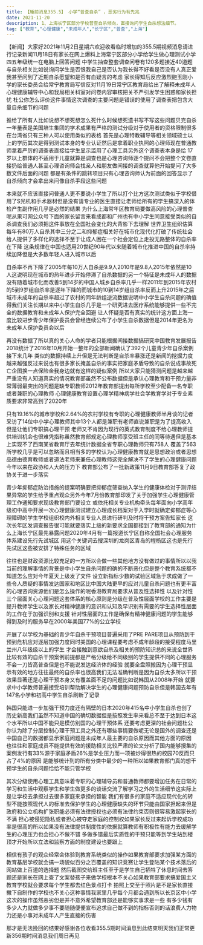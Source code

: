 ```yaml
---
title: 【睡前消息355.5】 小学“普查自杀” ，恶劣行为有先兆
date: 2021-11-20
description: 1、上海长宁区部分学校普查自杀倾向，直接询问学生自杀想法细节。
tag: ["教育","心理健康","未成年人","长宁区","普查","上海"]
---
```


【新闻】大家好2021年11月2日星期六欢迎收看临时增加的355.5期视频消息请进行记录新闻11月18日有家长在网上爆料上海常宁区部分小学给学生做心理测试小学四五年级统一在电脑上回答问题
中学生抽查整套调查问卷有120多题接近40道题与自杀相关比如说询问学生是否恨我自己是否认为我长得不好看是否没有人真正爱我甚至问到了近期自杀愿望和是否有血疑言的考虑
家长得知后反应激烈鲍玉刚小学的家长委员会给常宁教育局写信反对11月19日常宁区教育局给出了解释未成年人心理健康辅导中心和我局相关科室对问卷内容审核把关不严引发学生困惑和家长担忧
杜公你怎么评价这件事情这次调查的主要问题是错误的使用了调查表把包含大量自杀细节的问题

推给了所有人比如说想不想死想怎么死什么时候想死遗书写不写这些问题贝克自杀一年量表是美国培生集团的学术成果有严格的测试分级对于使用者的资格限制很多在台湾省只有三种人可以使用类似的表格
首先是心理特教辅导等相关领域硕士以上的学历其次是得到测试本身的专业认证然后是拿着职业执照的心理师现在普通教师拿着严厉的调查表直接给学生显示滥用了心理工具另外这个调查表本身是给
17岁以上群体的不适用于儿童就算是调查也是心理咨询师逐个提问不会把整个文卷直接扔给普通人甚至心理咨询师会找亲人和朋友做间接的调查就算他开始提问了大多数文件后面的问题
都是有条件的跳转项目只有心理咨询师认为前面的回答显示了自杀倾向才会拿出来问像自杀手段这些问题

本来就不应该直接问普通人更不要说小学生了所以打个比方这次测试类似于学校借用了S光机和手术器材但是没有请专业的医生直接让老师给所有的学生搞深入的体检产生副作用几乎是必然的结果
为什么上海常年区教育局要做高风险的心理普查呢从果可网公众号下面的家长留言来看成都和广州也有中小学生同意接受类似的自杀调查我们必须把这件事放在全国社会变化的大背影下去理解
世界卫生组织估算每年有80万人自杀其中三分之二和抑郁症相关好在城市化现代化打破了传统社会给人提供了多样化的选择不至于让成人困在一个社会定位上走投无路整体的自杀率在下降
这条规律在中国也适用20世纪90年代以来随着城市化推进中国的自杀率持续加降但是大多数年轻人进入城市以后

自杀率不再下降了2005年每10万人自杀是9.9人2010年是9.8人2015年依然是10人这说明现在城市的热年进步开始停滞了自杀数据的另一个特征是未成年人的数据
没有随着城市化而改善5到14岁的中国人城乡自杀率几乎一样2011年到2015年农村的5到9岁组自杀率是逐年下降的而城市的10到14岁组自杀率反而上升2015年之后
城市未成年的自杀率超过了农村的同年龄组逆流数据说明中小学生自杀问题的确值得我们关注长期以来中小学生自杀几乎是一个研究进去医疗系统能够提供一些不完全的数据教育和未成年人保护完全回避
让人怀疑是否有真实的统计这方面上海一度比较进步青少年保护委员会曾经连续公布了小学生自杀数据但是2014年更名为未成年人保护委员会以后

再没有数据了所以真的关心人命的学者只能根据间接数据搞研究中国教育发展报告2018统计了2016年10月开始一整年的全部新闻确认了392个儿童青少年自杀案例接下来几年
类似的数据持续上升但是无法判断是自杀率暴涨还是新闻的挖掘力度越来越强反过来说也有很多家长掩盖自杀的事实把家庭矛盾导致的自杀说成事故死亡企图换一点保险金我身边就有这样的疑似案例
所以大家只能猜测问题是越来越严重没有人知道真实的情况教育部虽然不公布数据但是承认心理教育和干预力量非常薄弱最突出的问题是缺专职教师2012年教育部提出每所学校至少配备一名专职或者兼职的心理教师
心理健康教育设置心理学精神病学社会学教育学对于专业素质要求非常高到了2020年

只有19.16%的城市学校和2.64%的农村学校有专职的心理健康教师半月谈的记者采访了14位中小学心理教师其中13个人都是兼职有老师直说兼职是为了提高收入但是让他们专职搞心理干预
老师又不肯因为现行的英式教育制度不给心理教师提供培训机会也很难凭指称虽然教育部规定心理教师享受班主任的同等待遇但是基本上实现不了西南某省教育厅去年统计数据全省专职心理教师只有758人
覆盖了563所学校几乎是可以忽略而且相当多的学校认为心理健康教育就是思想政治或者思想品德由德育教师或者道法老师来兼任心理教师这完全解决不了学生的心理健康问题今年以来在政协和人大的压力下
教育部公布了一批新政策11月9日教育部答复了政协关于进一步落实

青少年抑郁症防治措施的提案明确要把抑郁症筛查纳入学生的健康体检对于测评结果异常的学生给予重点观众另外今年7月份教育部印发了关于加强学生心理健康管理工作通知要求现级教育部门要设立
或依托相关专业机构牵头每年面向小学高年级初中高中开展一次心理健康测试建立心理成长档案对于入学时就确定抑郁症等心理障碍的学生学校组织校内外相关专业人员进行研判及时将干预方案告知家长
这次长年区发调查报告很可能就要落实上级的新要求全国都接到了教育部的通知为什么上海长宁区最先暴露问题2020年4月有一篇报道长宁区自称全国社会心理服务体系建设先行先试城区
用这个关键词去搜深圳的龙岗区青岛的程杨区这也是先行先试区这些被安排了特殊任务的区域

往往也是财政资源比较充足的一方所以会做一些其他地方没有做过的事情所以以我当前的理解事情的背景是中小学生自杀问题的确的不断恶化但是整个教育系统都不知道怎么应对今年夏天上级发了文件
设立新指标少数的试验区域急于求成做了一些令人质疑的事情发达国家和地区比中国大陆更早的应对儿童自杀问题也有更丰富的心理咨询资源他们是怎么操作的呢香港教育局要求从普及性选择性
以及针对性三个层面关心心理问题这套体系的核心原则是分级在普及性层面学校的工作主要是提升教师学生以及家长对精神健康的意识和认知及早识别有需要的学生选择性层面的工作在于加强识别和支援
针对性层面的工作是确保有精神健康问题的学生能够得到及时的服务早在2000年美国77%的公立学校

开展了以学校为基础的青少年自杀干预项目普遍采用了PRE PARE项目从预防到干预到危机应对逐层加强力度同时美国的心理课程要考虑不成年龄段的接受程度马里兰州八年级级以上的学生
才会接触到意欲自杀及相关的预防知识总的来说全世界比较有效的自杀干预案例前提都是严格分级给不同级别的学生提供不同的心理服务不会一刀皆高普查但是也不能说发达经济体的经验
就要全盘照搬因为心理干预显示有效的地方往往最终的自杀率也很高我们无法准确判断是因为自杀太多所以干预效果显著还是心理干预本身又有覆盖面不足的问题比如说韩国从2008年开始
就要求中小学教师普遍接受培训帮助解决学生的心理健康问题预防自杀但是韩国去年有147名小学和初高中学生自杀刷新了记录

韩国只能进一步加强干预力度还有隔壁的日本2020年415名中小学生自杀也创了历史新高我们虽然不知道中国的确切数据但是按照发生率来看总不至于达到日本这个水平所以中国不能只是模仿别国的心理干预体系
还要考虑更深的社会问题杜公你认为除了分层控制心理干预工具之外还有哪些事情要做呢无论是国外的调查还是中国自己的数据都显示家庭问题是未成年人最主要的自杀原因而其他方面的原因
也往往和家庭成员不能提供有效的援助相关比较严肃的论文分析了国内能够搜集的案例发行有33%源于家庭矛盾26%是学业压力而一项被炒得很热的校园70反而只占了4%的原因
是能够统计到的所有分类中最少的一种所以如果教育部门真的想干预学生的自杀问题恰恰不能只管学校

其次分级使用心理工具意味着专职的心理辅导员和普通教师都要增加任务在日常的学习和生活中观察学生和学生做更多的谈话交流了解学习之外的生活细节这实际上是让学校去承担过去很多家庭来承担的智能
我们有很多的家庭不适应现代化的转型不能按照现代人的标准去保护学生的心理健康缺失的环节只能由国家担起来但是政府和公立机构扩张职能必须有法律授权也必须有法律约束否则很容易激起家长的不满
担心被侵犯隐私或者担心被夺走家庭的控制权如果家长反过来起诉学校成功率是很高的所以如果没有法律提供制度性的依据就算教师有积极性有能力去缓解学生的心理压力也会担心不做不错
多做多错最后实质性的干预只能等到学生站到楼顶才开始所以立法和监察方面的制度建设也要跟上

相信有孩子的观众经常会体验到教育系统类似的操作如果教育部要求加强某方面的教育基层学校就会搞一场貌似百分之百覆盖的知识竞赛让学生登陆某个技术落后的网站做上百道的选择题
然后截图交给班主任至于是学生自己牺牲了休息时间去答题还是家长在网上查了文案替孩子来做学校根本不关心如果教育部要求搞爱国主义教育学校就会要求每个学生都去红色景点打卡
拍照上交至于照片是不是家长直接撇下自制作的学校也不关心这种事情我家里几乎每个月都会遇到所以长京区中小学这次的操作虽然恶劣但是并不意外希望教育部还是能够实事求是一些
有多少钱有多少人力就做多少事不要随随便便宣布追求自己做不到的指标否则的话浪费人力物力还是小事对未成年人产生直接的伤害

那才是无法挽回的结果好感谢各位收看355.5期时间消息到此结束明天我们正常更新356期时间消息我们周日再见